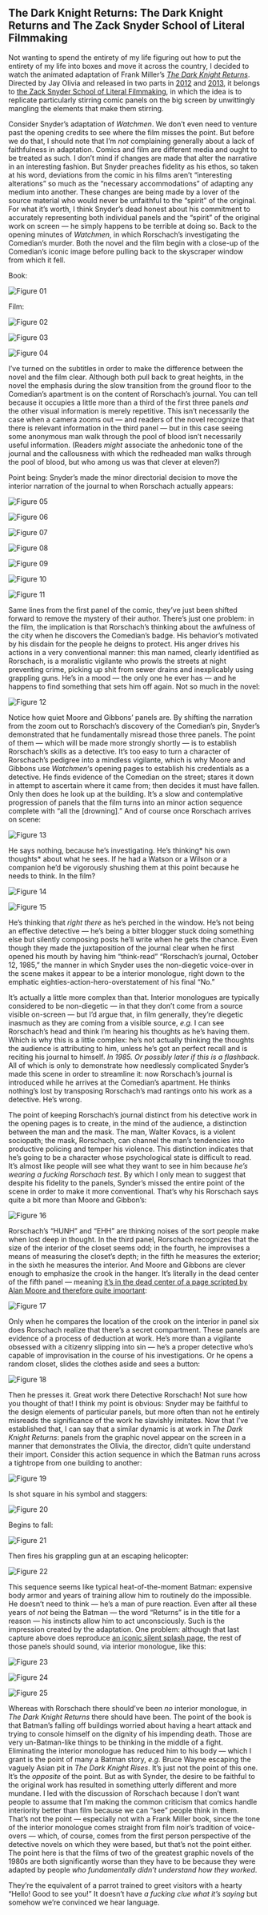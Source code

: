 ## The Dark Knight Returns: The Dark Knight Returns and The Zack Snyder School of Literal Filmmaking

Not wanting to spend the entirety of my life figuring out how to put
the entirety of my life into boxes and move it across the country, I
decided to watch the animated adaptation of Frank Miller’s *[The Dark Knight Returns](http://www.amazon.com/exec/obidos/ASIN/1563893428/diesekoschmar-20)*. Directed by Jay Olivia and released in two parts in [2012](http://www.amazon.com/exec/obidos/ASIN/B008RV5K4U/diesekoschmar-20) and [2013](http://www.amazon.com/exec/obidos/ASIN/B00A2LFXVI/diesekoschmar-20), it belongs to [the Zack Snyder School of Literal Filmmaking](http://acephalous.typepad.com/acephalous/2009/03/watching-watchmen-how-unfilmable-novels-become-unwatchable-films.html), in which the idea is to replicate particularly stirring comic panels on the big screen by unwittingly mangling the elements that make them stirring.

Consider Snyder’s adaptation of *Watchmen*. We don’t even need to venture past the opening credits to see where the film misses the point. But before we do that, I should note that I’m *not* complaining generally about a lack of faithfulness in adaptation. Comics and film are different media and ought to be treated as such. I don’t mind if changes are made that alter the narrative in an interesting fashion. But Snyder preaches fidelity as his ethos, so taken at his word, deviations from the comic in his films aren’t “interesting alterations” so much as the “necessary accommodations” of adapting any medium into another. These changes are being made by a lover of the source material who would never be unfaithful to the “spirit” of the original. For what it’s worth, I think Snyder’s dead honest about his commitment to accurately representing both individual panels and the “spirit” of the original work on screen — he simply happens to be terrible at doing so. Back to the opening minutes of *Watchmen*, in which Rorschach’s investigating the Comedian’s murder. Both the novel and the film begin with a close-up of the Comedian’s iconic image before pulling back to the skyscraper window from which it fell.

Book:

![Figure 01](images/film/the-dark-knight-returns/01.jpg)

Film:

![Figure 02](images/film/the-dark-knight-returns/02.png)

![Figure 03](images/film/the-dark-knight-returns/03.png)

![Figure 04](images/film/the-dark-knight-returns/04.png)

I’ve turned on the subtitles in order to make the difference between the novel and the film clear. Although both pull back to great heights, in the novel the emphasis during the slow transition from the ground floor to the Comedian’s apartment is on the content of Rorschach’s journal. You can tell because it occupies a little more than a third of the first three panels *and* the other visual information is merely repetitive. This isn’t necessarily the case when a camera zooms out — and readers of the novel recognize that there is relevant information in the third panel — but in this case seeing some anonymous man walk through the pool of blood isn’t necessarily useful information. (Readers *might* associate the anhedonic tone of the journal and the callousness with which the redheaded man walks through the pool of blood, but who among us was that clever at eleven?)

Point being: Snyder’s made the minor directorial decision to move the interior narration of the journal to when Rorschach actually appears:

![Figure 05](images/film/the-dark-knight-returns/05.png)

![Figure 06](images/film/the-dark-knight-returns/06.png)

![Figure 07](images/film/the-dark-knight-returns/07.png)

![Figure 08](images/film/the-dark-knight-returns/08.png)

![Figure 09](images/film/the-dark-knight-returns/09.png)

![Figure 10](images/film/the-dark-knight-returns/10.png)

![Figure 11](images/film/the-dark-knight-returns/11.png)

Same lines from the first panel of the comic, they’ve just been shifted forward to remove the mystery of their author. There’s just one problem: in the film, the implication is that Rorschach’s thinking about the awfulness of the city when he discovers the Comedian’s badge. His behavior’s motivated by his disdain for the people he deigns to protect. His anger drives his actions in a very conventional manner: this man named, clearly identified as Rorschach, is a moralistic vigilante who prowls the streets at night preventing crime, picking up shit from sewer drains and inexplicably using grappling guns. He’s in a mood — the only one he ever has — and he happens to find something that sets him off again. Not so much in the novel:

![Figure 12](images/film/the-dark-knight-returns/12.jpg)

Notice how quiet Moore and Gibbons’ panels are. By shifting the narration from the zoom out to Rorschach’s discovery of the Comedian’s pin, Snyder’s demonstrated that he fundamentally misread those three panels. The point of them — which will be made more strongly shortly — is to establish Rorschach’s skills as a detective. It’s too easy to turn a character of Rorschach’s pedigree into a mindless vigilante, which is why Moore and Gibbons use *Watchmen*‘s opening pages to establish his credentials as a detective. He finds evidence of the Comedian on the street; stares it down in attempt to ascertain where it came from; then decides it must have fallen. Only then does he look up at the building. It’s a slow and contemplative progression of panels that the film turns into an minor action sequence complete with “all the [drowning].” And of course once Rorschach arrives on scene:

![Figure 13](images/film/the-dark-knight-returns/13.jpg)

He says nothing, because he’s investigating. He’s thinking* his own thoughts* about what he sees. If he had a Watson or a Wilson or a companion he’d be vigorously shushing them at this point because he needs to think. In the film?

![Figure 14](images/film/the-dark-knight-returns/14.png)

![Figure 15](images/film/the-dark-knight-returns/15.png)

He’s thinking that *right there* as he’s perched in the window. He’s not being an effective detective — he’s being a bitter blogger stuck doing something else but silently composing posts he’ll write when he gets the chance. Even though they made the juxtaposition of the journal clear when he first opened his mouth by having him “think-read” “Rorschach’s journal, October 12, 1985,” the manner in which Snyder uses the non-diegetic voice-over in the scene makes it appear to be a interior monologue, right down to the emphatic eighties-action-hero-overstatement of his final “No.”

It’s actually a little more complex than that. Interior monologues are typically considered to be non-diegetic — in that they don’t come from a source visible on-screen — but I’d argue that, in film generally, they’re diegetic inasmuch as they are coming from a visible source, *e.g.* I can see Rorschach’s head and think I’m hearing his thoughts as he’s having them. Which is why this is a little complex: he’s not actually thinking the thoughts the audience is attributing to him, unless he’s got an perfect recall and is reciting his journal to himself. *In 1985. Or possibly later if this is a flashback*. All of which is only to demonstrate how needlessly complicated Snyder’s made this scene in order to streamline it: now Rorschach’s journal is introduced while he arrives at the Comedian’s apartment. He thinks nothing’s lost by transposing Rorschach’s mad rantings onto his work as a detective. He’s wrong.

The point of keeping Rorschach’s journal distinct from his detective
work in the opening pages is to create, in the mind of the audience, a
distinction between the man and the mask. The man, Walter Kovacs, is a
violent sociopath; the mask, Rorschach, can channel the man’s tendencies
 into productive policing and temper his violence. This distinction
indicates that he’s going to be a character whose psychological state is
 difficult to read. It’s almost like people will see what they want to
see in him because *he’s wearing a fucking Rorschach test*. By
which I only mean to suggest that despite his fidelity to the panels,
Synder’s missed the entire point of the scene in order to make it more
conventional. That’s why his Rorschach says quite a bit more than Moore
and Gibbon’s:

![Figure 16](images/film/the-dark-knight-returns/16.jpg)

Rorschach’s “HUNH” and “EHH” are thinking noises of the sort people make when lost deep in thought. In the third panel, Rorschach recognizes that the size of the interior of the closet seems odd; in the fourth, he improvises a means of measuring the closet’s depth; in the fifth he measures the exterior; in the sixth he measures the interior. And Moore and Gibbons are clever enough to emphasize the crook in the hanger. It’s literally in the dead center of the fifth panel — meaning [it’s in the dead center of a page scripted by Alan Moore and therefore quite important](http://acephalous.typepad.com/acephalous/2009/02/like-what-i-did-with-the-dark-knight-only-this-time-about-the-fourth-issue-of-watchmenin-making-comics-scott-mccloud-argue.html):

![Figure 17](images/film/the-dark-knight-returns/17.jpg)

Only when he compares the location of the crook on the interior in panel six does Rorschach realize that there’s a secret compartment. These panels are evidence of a process of deduction at work. He’s more than a vigilante obsessed with a citizenry slipping into sin — he’s a proper detective who’s capable of improvisation in the course of his investigations. Or he opens a random closet, slides the clothes aside and sees a button:

![Figure 18](images/film/the-dark-knight-returns/18.png)

Then he presses it. Great work there Detective Rorschach! Not sure how you thought of that! I think my point is obvious: Snyder may be faithful to the design elements of particular panels, but more often than not he entirely misreads the significance of the work he slavishly imitates. Now that I’ve established that, I can say that a similar dynamic is at work in *The Dark Knight Returns*: panels from the graphic novel appear on the screen in a manner that demonstrates the Olivia, the director, didn’t quite understand their import. Consider this action sequence in which the Batman runs across a tightrope from one building to another:

![Figure 19](images/film/the-dark-knight-returns/19.png)

Is shot square in his symbol and staggers:

![Figure 20](images/film/the-dark-knight-returns/20.png)

Begins to fall:

![Figure 21](images/film/the-dark-knight-returns/21.png)

Then fires his grappling gun at an escaping helicopter:

![Figure 22](images/film/the-dark-knight-returns/22.png)

This sequence seems like typical heat-of-the-moment Batman: expensive body armor and years of training allow him to routinely do the impossible. He doesn’t need to think — he’s a man of pure reaction. Even after all these years of *not* being the Batman — the word “Returns” is in the title for a reason — his instincts allow him to act unconsciously. Such is the impression created by the adaptation. One problem: although that last capture above does reproduce [an iconic silent splash page](http://www.lawyersgunsmoneyblog.com/wp-content/uploads/2013/06/BatmanTDKR1_052_The_Dark_Knight_Returns.jpg), the rest of those panels should sound, via interior monologue, like this:

![Figure 23](images/film/the-dark-knight-returns/23.png)

![Figure 24](images/film/the-dark-knight-returns/24.png)

![Figure 25](images/film/the-dark-knight-returns/25.png)

Whereas with Rorschach there should’ve been *no* interior monologue, in *The Dark Knight Returns* there should have been. The point of the book is that Batman’s falling off buildings worried about having a heart attack and trying to console himself on the dignity of his impending death. Those are very un-Batman-like things to be thinking in the middle of a fight. Eliminating the interior monologue has reduced him to his body — which I grant is the point of many a Batman story, *e.g.* Bruce Wayne escaping the vaguely Asian pit in *The Dark Knight Rises*. It’s just not the point of this one. It’s the *opposite* of the point. But as with Synder, the desire to be faithful to the original work has resulted in something utterly different and more mundane. I led with the discussion of Rorschach because I don’t want people to assume that I’m making the common criticism that comics handle interiority better than film because we can “see” people think in them. That’s not the point — especially not with a Frank Miller book, since the tone of the interior monologue comes straight from film noir’s tradition of voice-overs — which, of course, comes from the first person perspective of the detective novels on which they were based, but that’s not the point either. The point here is that the films of two of the greatest graphic novels of the 1980s are both significantly worse than they have to be because they were adapted by people *who fundamentally didn’t understand how they worked*.

They’re the equivalent of a parrot trained to greet visitors with a hearty “Hello! Good to see you!” It doesn’t have *a fucking clue what it’s saying* but somehow we’re convinced we hear language.
